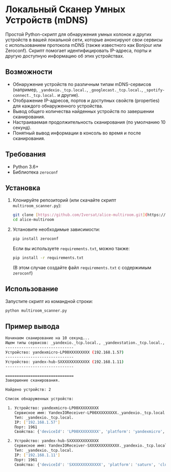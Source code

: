 # Локальный Сканер Умных Устройств (mDNS)

Простой Python-скрипт для обнаружения умных колонок и других устройств в вашей локальной сети, которые анонсируют свои сервисы с использованием протокола mDNS (также известного как Bonjour или Zeroconf). Скрипт помогает идентифицировать IP-адреса, порты и другую доступную информацию об этих устройствах.

## Возможности

* Обнаружение устройств по различным типам mDNS-сервисов (например, `_yandexio._tcp.local.`, `_googlecast._tcp.local.`, `_spotify-connect._tcp.local.` и другие).
* Отображение IP-адресов, портов и доступных свойств (properties) для каждого обнаруженного устройства.
* Вывод общего количества найденных устройств по завершении сканирования.
* Настраиваемая продолжительность сканирования (по умолчанию 10 секунд).
* Понятный вывод информации в консоль во время и после сканирования.

## Требования

* Python 3.6+
* Библиотека `zeroconf`

## Установка

1.  Клонируйте репозиторий (или скачайте скрипт `multiroom_scanner.py`):
    ```bash
    git clone [https://github.com/Iversat/alice-multiroom.git](https://github.com/Iversat/alice-multiroom.git)
    cd alice-multiroom
    ```

2.  Установите необходимые зависимости:
    ```bash
    pip install zeroconf
    ```
    Если вы используете `requirements.txt`, можно также:
    ```bash
    pip install -r requirements.txt
    ```
    (В этом случае создайте файл `requirements.txt` с содержимым `zeroconf`)

## Использование

Запустите скрипт из командной строки:

```bash
python multiroom_scanner.py
 ```

## Пример вывода

 ```bash
Начинаем сканирование на 10 секунд...
Ищем типы сервисов: _yandexio._tcp.local., _yandexstation._tcp.local., _googlecast._tcp.local., _spotify-connect._tcp.local.
------------------------------
Устройство: yandexmicro-LP00XXXXXXXXX (192.168.1.57)
------------------------------
Устройство: yandex-hub-SXXXXXXXXXXXXX (192.168.1.11)
------------------------------

==============================
Завершение сканирования.

Найдено устройств: 2

Список обнаруженных устройств:

  1. Устройство: yandexmicro-LP00XXXXXXXXX
     Сервисное имя: YandexIOReceiver-LP00XXXXXXXXX._yandexio._tcp.local.
     Тип: _yandexio._tcp.local.
     IP: ['192.168.1.57']
     Порт: 1961
     Свойства: {'deviceId': 'LP00XXXXXXXXX', 'platform': 'yandexmicro', 'cluster': 'yes'}

  2. Устройство: yandex-hub-SXXXXXXXXXXXXX
     Сервисное имя: YandexIOReceiver-SXXXXXXXXXXXXX._yandexio._tcp.local.
     Тип: _yandexio._tcp.local.
     IP: ['192.168.1.11']
     Порт: 1961
     Свойства: {'deviceId': 'SXXXXXXXXXXXXX', 'platform': 'saturn', 'cluster': 'yes'}
 ```

